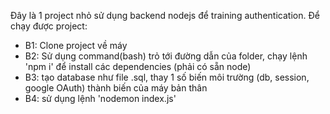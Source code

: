 Đây là 1 project nhỏ sử dụng backend nodejs để training authentication. Để chạy được project:
- B1: Clone project về máy
- B2: Sử dụng command(bash) trỏ tới đường dẫn của folder, chạy lệnh 'npm i' để install các dependencies (phải có sẵn node)
- B3: tạo database như file .sql, thay 1 số biến môi trường (db, session, google OAuth) thành biến của máy bản thân 
- B4: sử dụng lệnh 'nodemon index.js'
